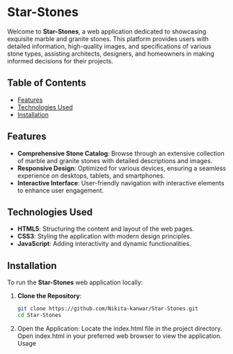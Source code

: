 # Star-Stones

Welcome to **Star-Stones**, a web application dedicated to showcasing exquisite marble and granite stones. This platform provides users with detailed information, high-quality images, and specifications of various stone types, assisting architects, designers, and homeowners in making informed decisions for their projects.

## Table of Contents

- [Features](#features)
- [Technologies Used](#technologies-used)
- [Installation](#installation)


## Features

- **Comprehensive Stone Catalog**: Browse through an extensive collection of marble and granite stones with detailed descriptions and images.
- **Responsive Design**: Optimized for various devices, ensuring a seamless experience on desktops, tablets, and smartphones.
- **Interactive Interface**: User-friendly navigation with interactive elements to enhance user engagement.

## Technologies Used

- **HTML5**: Structuring the content and layout of the web pages.
- **CSS3**: Styling the application with modern design principles.
- **JavaScript**: Adding interactivity and dynamic functionalities.

## Installation

To run the **Star-Stones** web application locally:

1. **Clone the Repository**:
   ```bash
   git clone https://github.com/Nikita-kanwar/Star-Stones.git
   cd Star-Stones

2. Open the Application:
Locate the index.html file in the project directory.
Open index.html in your preferred web browser to view the application.
Usage






